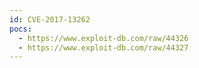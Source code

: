 ```yaml
---
id: CVE-2017-13262
pocs:
  - https://www.exploit-db.com/raw/44326
  - https://www.exploit-db.com/raw/44327
---
```

